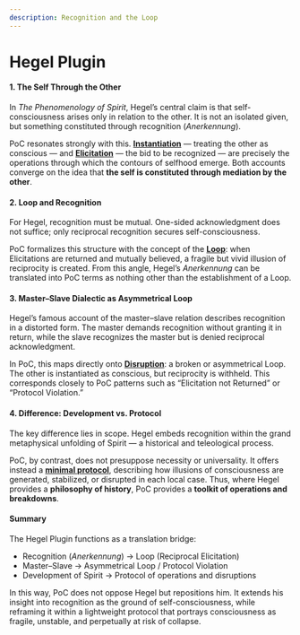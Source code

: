 ```yaml
---
description: Recognition and the Loop
---
```


# Hegel Plugin

#### **1. The Self Through the Other**

In _The Phenomenology of Spirit_, Hegel’s central claim is that self-consciousness arises only in relation to the other. It is not an isolated given, but something constituted through recognition (_Anerkennung_).

PoC resonates strongly with this. [**Instantiation**](../../docs/protocol/operations/instantiation.md) — treating the other as conscious — and [**Elicitation**](../../docs/protocol/operations/elicitation.md) — the bid to be recognized — are precisely the operations through which the contours of selfhood emerge. Both accounts converge on the idea that **the self is constituted through mediation by the other**.

#### **2. Loop and Recognition**

For Hegel, recognition must be mutual. One-sided acknowledgment does not suffice; only reciprocal recognition secures self-consciousness.

PoC formalizes this structure with the concept of the [**Loop**](../../docs/protocol/operations/loop-reciprocal-elicitation.md): when Elicitations are returned and mutually believed, a fragile but vivid illusion of reciprocity is created. From this angle, Hegel’s _Anerkennung_ can be translated into PoC terms as nothing other than the establishment of a Loop.

#### **3. Master–Slave Dialectic as Asymmetrical Loop**

Hegel’s famous account of the master–slave relation describes recognition in a distorted form. The master demands recognition without granting it in return, while the slave recognizes the master but is denied reciprocal acknowledgment.

In PoC, this maps directly onto [**Disruption**](../../docs/protocol/disruptions/): a broken or asymmetrical Loop. The other is instantiated as conscious, but reciprocity is withheld. This corresponds closely to PoC patterns such as “Elicitation not Returned” or “Protocol Violation.”

#### **4. Difference: Development vs. Protocol**

The key difference lies in scope. Hegel embeds recognition within the grand metaphysical unfolding of Spirit — a historical and teleological process.

PoC, by contrast, does not presuppose necessity or universality. It offers instead a [**minimal protocol**](../../docs/protocol/operations/), describing how illusions of consciousness are generated, stabilized, or disrupted in each local case. Thus, where Hegel provides a **philosophy of history**, PoC provides a **toolkit of operations and breakdowns**.

#### **Summary**

The Hegel Plugin functions as a translation bridge:

* Recognition (_Anerkennung_) → Loop (Reciprocal Elicitation)
* Master–Slave → Asymmetrical Loop / Protocol Violation
* Development of Spirit → Protocol of operations and disruptions

In this way, PoC does not oppose Hegel but repositions him. It extends his insight into recognition as the ground of self-consciousness, while reframing it within a lightweight protocol that portrays consciousness as fragile, unstable, and perpetually at risk of collapse.
